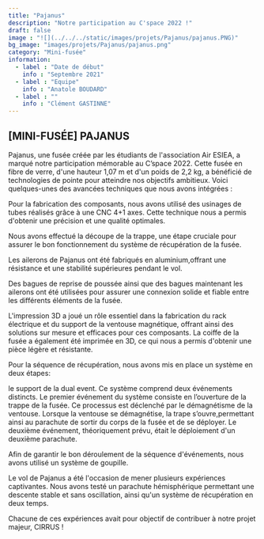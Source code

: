 ```yaml
---
title: "Pajanus"
description: "Notre participation au C'space 2022 !"
draft: false
image : "![](../../../static/images/projets/Pajanus/pajanus.PNG)"
bg_image: "images/projets/Pajanus/pajanus.png"
category: "Mini-fusée"
information:
  - label : "Date de début"
    info : "Septembre 2021"
  - label : "Equipe"
    info : "Anatole BOUDARD"
  - label : ""
    info : "Clément GASTINNE"
---
```


## [MINI-FUSÉE] PAJANUS

Pajanus, une fusée créée par les étudiants de l'association Air ESIEA, a marqué notre participation
mémorable au C’space 2022. Cette fusée en fibre de verre, d'une hauteur 1,07 m et d'un poids de 2,2 kg, 
a bénéficié de technologies de pointe pour atteindre nos objectifs ambitieux. 
Voici quelques-unes des avancées techniques que nous avons intégrées : 

Pour la fabrication des composants, nous avons utilisé des usinages de tubes réalisés grâce à une 
CNC 4+1 axes. Cette technique nous a permis d'obtenir une précision et une qualité optimales. 

Nous avons effectué la découpe de la trappe, une étape cruciale pour assurer le bon fonctionnement 
du système de récupération de la fusée. 

Les ailerons de Pajanus ont été fabriqués en aluminium,offrant une résistance et une stabilité 
supérieures pendant le vol. 

Des bagues de reprise de poussée ainsi que des bagues maintenant les ailerons ont été utilisées 
pour assurer une connexion solide et fiable entre les différents éléments de la fusée. 

L'impression 3D a joué un rôle essentiel dans la fabrication du rack électrique et du support de 
la ventouse magnétique, offrant ainsi des solutions sur mesure et efficaces pour ces composants. 
La coiffe de la fusée a également été imprimée en 3D, ce qui nous a permis d'obtenir une pièce 
légère et résistante. 

Pour la séquence de récupération, nous avons mis en place un système en deux étapes:  

le support de la dual event. Ce système comprend deux événements distincts. Le premier événement 
du système consiste en l’ouverture de la trappe de la fusée. Ce processus est déclenché par le démagnétisme de la ventouse. Lorsque la ventouse se démagnétise, la trape s’ouvre,permettant 
ainsi au parachute de sortir du corps de la fusée et de se déployer. Le deuxième événement, 
théoriquement prévu, était le déploiement d'un deuxième parachute. 

Afin de garantir le bon déroulement de la séquence d'événements, nous avons utilisé 
un système de goupille. 

Le vol de Pajanus a été l'occasion de mener plusieurs expériences captivantes. Nous avons 
testé un parachute hémisphérique permettant une descente stable et sans oscillation, ainsi 
qu'un système de récupération en deux temps.

Chacune de ces expériences avait pour objectif de contribuer à notre projet majeur, CIRRUS ! 
 